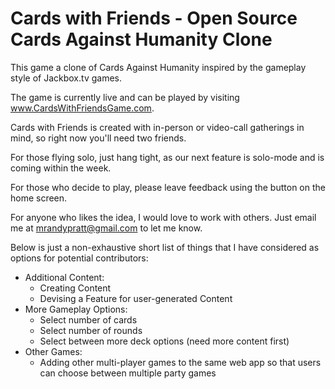 # Cards with Friends - Open Source Cards Against Humanity Clone

This game a clone of Cards Against Humanity inspired by the gameplay style of Jackbox.tv games. 

The game is currently live and can be played by visiting www.CardsWithFriendsGame.com.

Cards with Friends is created with in-person or video-call gatherings in mind, so right now you'll need two friends.  

For those flying solo, just hang tight, as our next feature is solo-mode and is coming within the week.

For those who decide to play, please leave feedback using the button on the home screen.

For anyone who likes the idea, I would love to work with others.  Just email me at mrandypratt@gmail.com to let me know.

Below is just a non-exhaustive short list of things that I have considered as options for potential contributors:

- Additional Content:
  - Creating Content
  - Devising a Feature for user-generated Content
- More Gameplay Options:
  - Select number of cards
  - Select number of rounds
  - Select between more deck options (need more content first)
- Other Games:
  - Adding other multi-player games to the same web app so that users can choose between multiple party games
